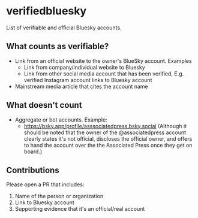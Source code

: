 # verifiedbluesky
List of verifiable and official Bluesky accounts.

## What counts as verifiable?
- Link from an official website to the owner's BlueSky account. Examples
  - Link from company/individual website to Bluesky
  - Link from other social media account that has been verified, E.g. verified Instagram account links to Bluesky account
- Mainstream media article that cites the account name

## What doesn't count
- Aggregate or bot accounts. Example:
  - https://bsky.app/profile/asssociatedpress.bsky.social (Although it should be noted that the owner of the @associatedpress account clearly states it's not official, discloses the official owner, and offers to hand the account over the the Associated Press once they get on board.)
 
## Contributions
Please open a PR that includes:
1. Name of the person or organization
2. Link to Bluesky account
3. Supporting evidence that it's an official/real account
